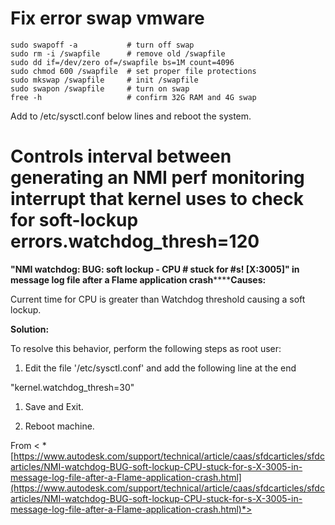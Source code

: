 # Fix error swap vmware



```
sudo swapoff -a           # turn off swap
sudo rm -i /swapfile      # remove old /swapfile
sudo dd if=/dev/zero of=/swapfile bs=1M count=4096
sudo chmod 600 /swapfile  # set proper file protections
sudo mkswap /swapfile     # init /swapfile
sudo swapon /swapfile     # turn on swap
free -h                   # confirm 32G RAM and 4G swap
```



Add to /etc/sysctl.conf below lines and reboot the system.

# Controls interval between generating an NMI perf monitoring interrupt that kernel uses to check for soft-lockup errors.watchdog_thresh=120



**"NMI watchdog: BUG: soft lockup - CPU # stuck for #s! [X:3005]" in message log file after a Flame application crash********Causes:**

Current time for CPU is greater than Watchdog threshold causing a soft lockup.

**Solution:**

To resolve this behavior, perform the following steps as root user:

1. Edit the file '/etc/sysctl.conf' and add the following line at the end

"kernel.watchdog_thresh=30"

1. Save and Exit.

2. Reboot machine.



From < *[https://www.autodesk.com/support/technical/article/caas/sfdcarticles/sfdcarticles/NMI-watchdog-BUG-soft-lockup-CPU-stuck-for-s-X-3005-in-message-log-file-after-a-Flame-application-crash.html](https://www.autodesk.com/support/technical/article/caas/sfdcarticles/sfdcarticles/NMI-watchdog-BUG-soft-lockup-CPU-stuck-for-s-X-3005-in-message-log-file-after-a-Flame-application-crash.html)*>





